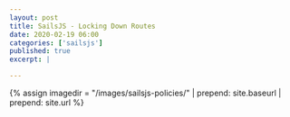 ```yaml
---
layout: post
title: SailsJS - Locking Down Routes
date: 2020-02-19 06:00
categories: ['sailsjs']
published: true
excerpt: |

---
```


{% assign imagedir = "/images/sailsjs-policies/" | prepend: site.baseurl | prepend: site.url %}



